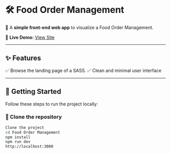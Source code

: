 # 🛠️ Food Order Management

🌟 A **simple front-end web app** to visualize a Food Order Management.

🔗 **Live Demo:** [View Site](https://dine-out-food-order-management-self.vercel.app/)

---

## ✨ Features

✅ Browse the landing page of a SASS. 
✅ Clean and minimal user interface  

---

## 🚀 Getting Started

Follow these steps to run the project locally:

### 📂 Clone the repository

```bash
Clone the project
cd Food Order Management
npm install
npm run dev
http://localhost:3000

